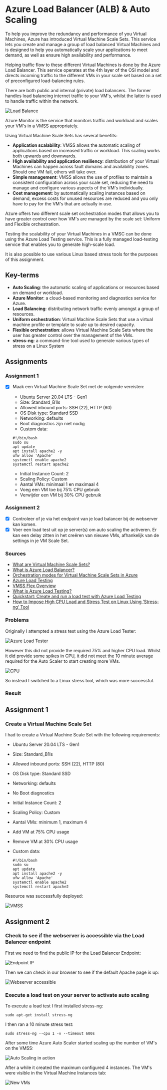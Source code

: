 # Azure Load Balancer (ALB) & Auto Scaling

To help you improve the redundancy and performance of you Virtual Machines, Azure has introduced Virtual Machine Scale Sets. This service lets you create and manage a group of load balanced Virtual Machines and is designed to help you automatically scale your applications to meet demand, as well as ensure high availability and performance.

Helping traffic flow to these different Virtual Machines is done by the Azure Load Balancer. This service operates at the 4th layer of the OSI model and directs incoming traffic to the different VMs in your scale set based on a set of preconfigured load-balancing rules.

There are both public and internal (private) load balancers. The former handles load balancing internet traffic to your VM's, whilst the latter is used to handle traffic within the network.

![Load Balance](../00_includes/week_05_images/screen1.png)

Azure Monitor is the service that monitors traffic and workload and scales your VM's in a VMSS appropriately.

Using Virtual Machine Scale Sets has several benefits:

- **Application scalability**: VMSS allows the automatic scaling of applications based on increased traffic or workload. This scaling works both upwards and downwards.
- **High availability and application resiliency**: distribution of your Virtual Machines can happen across fault domains and availability zones. Should one VM fail, others will take over.
- **Simple management**: VMSS allows the use of profiles to maintain a consistent configuration across your scale set, reducing the need to manage and configure various aspects of the VM's individually.
- **Cost management**: by automatically scaling instances based on demand, excess costs for unused resources are reduced and you only have to pay for the VM's that are actually in use.

Azure offers two different scale set orchestration modes that allows you to have greater control over how VM's are managed by the scale set: Uniform and Flexible orchestration.

Testing the scalability of your Virtual Machines in a VMSC can be done using the Azure Load Testing service. This is a fully managed load-testing service that enables you to generate high-scale load.

It is also possible to use various Linux based stress tools for the purposes of this assignment.

## Key-terms
- **Auto Scaling**: the automatic scaling of applications or resources based on demand or workload.
- **Azure Monitor**: a cloud-based monitoring and diagnostics service for Azure.
- **Load Balancing**: distributing network traffic evenly amongst a group of resources.
- **Uniform orchestration**: Virtual Machine Scale Sets that use a virtual machine profile or template to scale up to desired capacity.
- **Flexible orchestration**: allows Virtual Machine Scale Sets where the user has greater control over the management of the VMs.
- **stress-ng**: a command-line tool used to generate various types of stress on a Linux System

## Assignments

### Assignment 1
- [x] Maak een Virtual Machine Scale Set met de volgende vereisten:
	- Ubuntu Server 20.04 LTS - Gen1
	- Size: Standard_B1ls
	- Allowed inbound ports: SSH (22), HTTP (80)
	- OS Disk type: Standard SSD
	- Networking: defaults
	- Boot diagnostics zijn niet nodig
	- Custom data:

	```
	#!/bin/bash
	sudo su
	apt update
	apt install apache2 -y
	ufw allow 'Apache'
	systemctl enable apache2
	systemctl restart apache2
	```
	- Initial Instance Count: 2
	- Scaling Policy: Custom
	- Aantal VMs: minimaal 1 en maximaal 4
	- Voeg een VM toe bij 75% CPU gebruik
	- Verwijder een VM bij 30% CPU gebruik

### Assignment 2

- [x] Controleer of je via het endpoint van je load balancer bij de webserver kan komen.
- [x] Voer een load test uit op je server(s) om auto scaling the activeren. Er kan een delay zitten in het creëren van nieuwe VMs, afhankelijk van de settings in je VM Scale Set.

### Sources
- [What are Virtual Machine Scale Sets?](https://learn.microsoft.com/en-us/azure/virtual-machine-scale-sets/overview)
- [What is Azure Load Balancer?](https://learn.microsoft.com/en-us/azure/load-balancer/load-balancer-overview)
- [Orchestration modes for Virtual Machine Scale Sets in Azure](https://learn.microsoft.com/en-us/azure/virtual-machine-scale-sets/virtual-machine-scale-sets-orchestration-modes)
- [Azure Load Testing](https://azure.microsoft.com/en-us/products/load-testing)
- [VMSS Flex Overview](https://www.youtube.com/watch?v=2BrckSF7ICI)
- [What is Azure Load Testing?](https://learn.microsoft.com/en-us/azure/load-testing/overview-what-is-azure-load-testing)
- [Quickstart: Create and run a load test with Azure Load Testing](https://learn.microsoft.com/en-us/azure/load-testing/quickstart-create-and-run-load-test?tabs=virtual-users)
- [How to Impose High CPU Load and Stress Test on Linux Using ‘Stress-ng’ Tool](https://www.tecmint.com/linux-cpu-load-stress-test-with-stress-ng-tool/)

### Problems
Originally I attempted a stress test using the Azure Load Tester:

![Azure Load Tester](../00_includes/week_05_images/screen5.png)

However this did not provide the required 75% and higher CPU load. Whilst it did provide some spikes in CPU, it did not meet the 10 minute average required for the Auto Scaler to start creating more VMs.

![CPU](../00_includes/week_05_images/screen6.png)

So instead I switched to a Linux stress tool, which was more successful.

### Result

## Assignment 1

### Create a Virtual Machine Scale Set

I had to create a Virtual Machine Scale Set with the following requirements:

- Ubuntu Server 20.04 LTS - Gen1
- Size: Standard_B1ls
- Allowed inbound ports: SSH (22), HTTP (80)
- OS Disk type: Standard SSD
- Networking: defaults
- No Boot diagnostics
- Initial Instance Count: 2
- Scaling Policy: Custom
- Aantal VMs: minimum 1, maximum 4
- Add VM at 75% CPU usage
- Remove VM at 30% CPU usage
- Custom data:

	```
	#!/bin/bash
	sudo su
	apt update
	apt install apache2 -y
	ufw allow 'Apache'
	systemctl enable apache2
	systemctl restart apache2
	```

Resource was successfully deployed:

![VMSS](../00_includes/week_05_images/screen2.png)

## Assignment 2

### Check to see if the webserver is accessible via the Load Balancer endpoint

First we need to find the public IP for the Load Balancer Endpoint:

![Endpoint IP](../00_includes/week_05_images/screen3.png)

Then we can check in our browser to see if the default Apache page is up:

![Webserver accessible](../00_includes/week_05_images/screen4.png)

### Execute a load test on your server to activate auto scaling

To execute a load test I first installed stress-ng:

`sudo apt-get install stress-ng`

I then ran a 10 minute stress test:

`sudo stress-ng --cpu 1 -v --timeout 600s`

After some time Azure Auto Scaler started scaling up the number of VM's on the VMSS:

![Auto Scaling in action](../00_includes/week_05_images/screen9.png)

After a while it created the maximum configured 4 instances. The VM's were visible in the Virtual Machine Instances tab:

![New VMs](../00_includes/week_05_images/screen8.png)